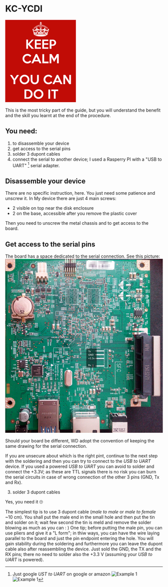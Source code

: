 # KC-YCDI

![Keep calm, You can do it](KC-YCDI.png)

This is the most tricky part of the guide, but you will understand the benefit and the skill you learnt at the end of the procedure.

## You need:
1. to disassemble your device
2. get access to the serial pins
3. solder 3 dupont cables
4. connect the serial to another device; I used a Rasperry PI with a "USB to UART" [^1] serial adapter.

## Disassemble your device

There are no specific instruction, here. You just need some patience and unscrew it.
In My device there are just 4 main screws:
+ 2 visible on top near the disk enclosure
+ 2 on the base, accessible after you remove the plastic cover

Then you need to unscrew the metal chassis and to get access to the board.

## Get access to the serial pins

The board has a space dedicated to the serial connection. See this picture:
![Bottom side of the board](Bottom.jpg)

Should your board be different, WD adopt the convention of keeping the same drawing for the serial connection.

If you are unsecure about which is the right pint, continue to the next step with the soldering and then you can try to connect to the _USB to UART_ device.
If you used a powered _USB to UART_ you can avoid to solder and connect the +3.3V; as these are TTL signals there is no risk you can burn the serial circuits in case of wrong connection of the other 3 pins (GND, Tx and Rx).

3. solder 3 dupont cables

Yes, you need it :roll_eyes:

The simplest tip is to use 3 dupont cable (_male to male_ or _male to female_ ~10 cm).
You shall put the male end in the small hole and then put the tin and solder on it; wait few second the tin is meld and remove the solder blowing as much as you can : )
One tip; before putting the male pin, you can use pliers and give it a "L form"; in thiw ways, you can have the wire laying parallel to the board and just the pin endpoint entering the hole. You will gain stability during the soldering and furthermore you can leave the dupont cable also after reassembling the device.
Just sold the GND, the TX and the RX pins; there no need to solder also the +3.3 V (assuming your _USB to UART_ is powered).

[^1]: Just google _UST to UART_ on google or amazon
![Example 1](https://www.amazon.de/-/en/Mountaineer-CP2104-USB-Module-Converter-Compatible/dp/B01CYBHM26/ref=sr_1_3?crid=38G2KJ58ADXYF&keywords=usb%2Bauf%2Buart&qid=1648975046&sprefix=usb%2Bto%2Buart%2Caps%2C82&sr=8-3&th=1)
![Example 1](https://www.amazon.de/-/en/gp/product/B089YTXK8V/ref=ppx_yo_dt_b_search_asin_title?ie=UTF8&psc=1)
